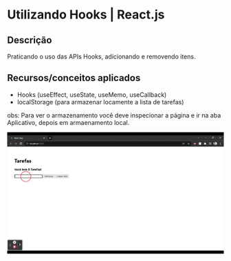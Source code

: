 # Utilizando Hooks | React.js 

## Descrição

Praticando o uso das APIs Hooks, adicionando e removendo itens.

## Recursos/conceitos aplicados

- Hooks (useEffect, useState, useMemo, useCallback)
- localStorage (para armazenar locamente a lista de tarefas)

obs: Para ver o armazenamento você deve inspecionar a página e ir na aba Aplicativo, depois em armaenamento local.

<img align="center" alt="Diego-Bootstrap" src="https://raw.githubusercontent.com/diegorofe/visual-projetos/master/tarefasHook.gif"/>


